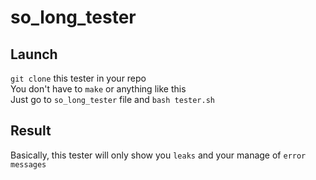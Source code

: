 # so_long_tester

## Launch
`git clone` this tester in your repo  
You don't have to `make` or anything like this  
Just go to `so_long_tester` file and `bash tester.sh`  

## Result
Basically, this tester will only show you `leaks` and your manage of `error messages`
